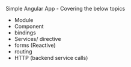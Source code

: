 Simple Angular App -
Covering the below topics
- Module
- Component
- bindings
- Services/ directive
- forms (Reactive)
- routing
- HTTP (backend service calls)
